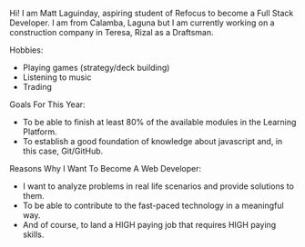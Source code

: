 Hi! I am Matt Laguinday, aspiring student of Refocus to become a Full Stack Developer. I am from Calamba, Laguna but I am currently working on a construction company in Teresa, Rizal as a Draftsman.

Hobbies:

- Playing games (strategy/deck building)
- Listening to music
- Trading

Goals For This Year:

- To be able to finish at least 80% of the available modules in the Learning Platform.
- To establish a good foundation of knowledge about javascript and, in this case, Git/GitHub.

Reasons Why I Want To Become A Web Developer:

- I want to analyze problems in real life scenarios and provide solutions to them.
- To be able to contribute to the fast-paced technology in a meaningful way.
- And of course, to land a HIGH paying job that requires HIGH paying skills.
